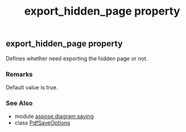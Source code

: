 ﻿---
title: export_hidden_page property
second_title: Aspose.Diagram for Python via .NET API References
description: 
type: docs
weight: 120
url: /python-net/aspose.diagram.saving/pdfsaveoptions/export_hidden_page/
is_root: false
---

## export_hidden_page property


Defines whether need exporting the hidden page or not.
### Remarks 


Default value is true.

### See Also
* module [aspose.diagram.saving](../../)
* class [PdfSaveOptions](/diagram/python-net/aspose.diagram.saving/pdfsaveoptions)

